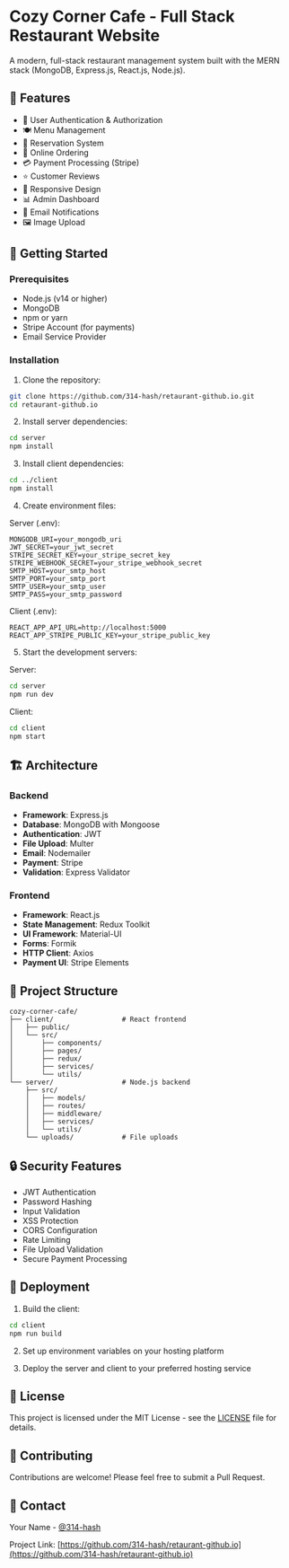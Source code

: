# Cozy Corner Cafe - Full Stack Restaurant Website

A modern, full-stack restaurant management system built with the MERN stack (MongoDB, Express.js, React.js, Node.js).

## 🌟 Features

- 🔐 User Authentication & Authorization
- 🍽️ Menu Management
- 📅 Reservation System
- 🛒 Online Ordering
- 💳 Payment Processing (Stripe)
- ⭐ Customer Reviews
- 📱 Responsive Design
- 📊 Admin Dashboard
- 📧 Email Notifications
- 🖼️ Image Upload

## 🚀 Getting Started

### Prerequisites

- Node.js (v14 or higher)
- MongoDB
- npm or yarn
- Stripe Account (for payments)
- Email Service Provider

### Installation

1. Clone the repository:
```bash
git clone https://github.com/314-hash/retaurant-github.io.git
cd retaurant-github.io
```

2. Install server dependencies:
```bash
cd server
npm install
```

3. Install client dependencies:
```bash
cd ../client
npm install
```

4. Create environment files:

Server (.env):
```env
MONGODB_URI=your_mongodb_uri
JWT_SECRET=your_jwt_secret
STRIPE_SECRET_KEY=your_stripe_secret_key
STRIPE_WEBHOOK_SECRET=your_stripe_webhook_secret
SMTP_HOST=your_smtp_host
SMTP_PORT=your_smtp_port
SMTP_USER=your_smtp_user
SMTP_PASS=your_smtp_password
```

Client (.env):
```env
REACT_APP_API_URL=http://localhost:5000
REACT_APP_STRIPE_PUBLIC_KEY=your_stripe_public_key
```

5. Start the development servers:

Server:
```bash
cd server
npm run dev
```

Client:
```bash
cd client
npm start
```

## 🏗️ Architecture

### Backend

- **Framework**: Express.js
- **Database**: MongoDB with Mongoose
- **Authentication**: JWT
- **File Upload**: Multer
- **Email**: Nodemailer
- **Payment**: Stripe
- **Validation**: Express Validator

### Frontend

- **Framework**: React.js
- **State Management**: Redux Toolkit
- **UI Framework**: Material-UI
- **Forms**: Formik
- **HTTP Client**: Axios
- **Payment UI**: Stripe Elements

## 📁 Project Structure

```
cozy-corner-cafe/
├── client/                 # React frontend
│   ├── public/
│   └── src/
│       ├── components/
│       ├── pages/
│       ├── redux/
│       ├── services/
│       └── utils/
└── server/                 # Node.js backend
    ├── src/
    │   ├── models/
    │   ├── routes/
    │   ├── middleware/
    │   ├── services/
    │   └── utils/
    └── uploads/            # File uploads
```

## 🔒 Security Features

- JWT Authentication
- Password Hashing
- Input Validation
- XSS Protection
- CORS Configuration
- Rate Limiting
- File Upload Validation
- Secure Payment Processing

## 🚀 Deployment

1. Build the client:
```bash
cd client
npm run build
```

2. Set up environment variables on your hosting platform

3. Deploy the server and client to your preferred hosting service

## 📝 License

This project is licensed under the MIT License - see the [LICENSE](LICENSE) file for details.

## 🤝 Contributing

Contributions are welcome! Please feel free to submit a Pull Request.

## 📧 Contact

Your Name - [@314-hash](https://github.com/314-hash)

Project Link: [https://github.com/314-hash/retaurant-github.io](https://github.com/314-hash/retaurant-github.io)

